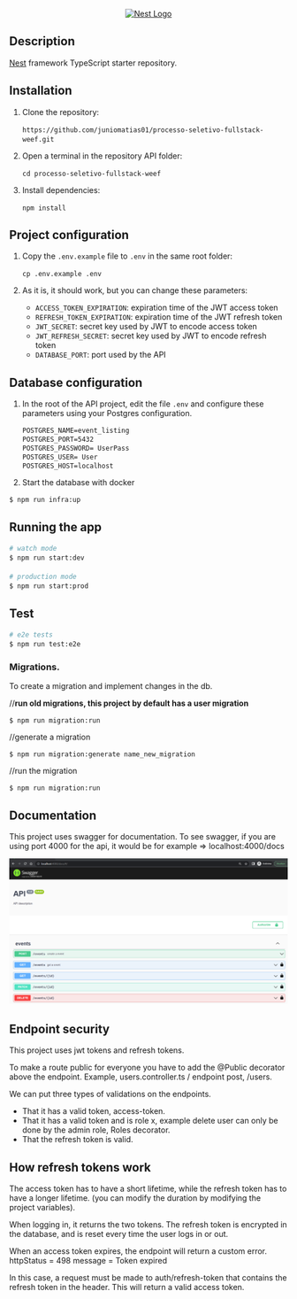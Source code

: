 <p align="center">
  <a href="http://nestjs.com/" target="blank"><img src="https://nestjs.com/img/logo_text.svg" width="320" alt="Nest Logo" /></a>
</p>

[circleci-image]: https://img.shields.io/circleci/build/github/nestjs/nest/master?token=abc123def456
[circleci-url]: https://circleci.com/gh/nestjs/nest

## Description

[Nest](https://github.com/nestjs/nest) framework TypeScript starter repository.

## Installation

1. Clone the repository:

   `https://github.com/juniomatias01/processo-seletivo-fullstack-weef.git`

2. Open a terminal in the repository API folder:

   `cd processo-seletivo-fullstack-weef`

3. Install dependencies:

   `npm install`

## Project configuration

1. Copy the `.env.example` file to `.env` in the same root folder:

   `cp .env.example .env`

2. As it is, it should work, but you can change these parameters:

   - `ACCESS_TOKEN_EXPIRATION`: expiration time of the JWT access token
   - `REFRESH_TOKEN_EXPIRATION`: expiration time of the JWT refresh token
   - `JWT_SECRET`: secret key used by JWT to encode access token
   - `JWT_REFRESH_SECRET`: secret key used by JWT to encode refresh token
   - `DATABASE_PORT`: port used by the API

## Database configuration

1. In the root of the API project, edit the file `.env` and configure these parameters using your Postgres configuration.

   ```
   POSTGRES_NAME=event_listing
   POSTGRES_PORT=5432
   POSTGRES_PASSWORD= UserPass
   POSTGRES_USER= User
   POSTGRES_HOST=localhost
   ```

2. Start the database with docker

```
$ npm run infra:up
```

## Running the app

```bash
# watch mode
$ npm run start:dev

# production mode
$ npm run start:prod
```

## Test

```bash
# e2e tests
$ npm run test:e2e

```

### Migrations.

To create a migration and implement changes in the db.

//**run old migrations, this project by default has a user migration**

```
$ npm run migration:run
```

//generate a migration

```
$ npm run migration:generate name_new_migration
```

//run the migration

```
$ npm run migration:run
```

## Documentation

This project uses swagger for documentation.
To see swagger, if you are using port 4000 for the api, it would be for example => localhost:4000/docs

![imagen](/image/swagger.png)

## Endpoint security

This project uses jwt tokens and refresh tokens.

To make a route public for everyone you have to add the @Public decorator above the endpoint. Example, users.controller.ts / endpoint post, /users.

We can put three types of validations on the endpoints.

- That it has a valid token, access-token.
- That it has a valid token and is role x, example delete user can only be done by the admin role, Roles decorator.
- That the refresh token is valid.

## How refresh tokens work

The access token has to have a short lifetime, while the refresh token has to have a longer lifetime. (you can modify the duration by modifying the project variables).

When logging in, it returns the two tokens.
The refresh token is encrypted in the database, and is reset every time the user logs in or out.

When an access token expires, the endpoint will return a custom error.
httpStatus = 498
message = Token expired

In this case, a request must be made to auth/refresh-token that contains the refresh token in the header. This will return a valid access token.
